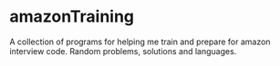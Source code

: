 # amazonTraining
A collection of programs for helping me train and prepare for amazon interview code. Random problems, solutions and languages.
